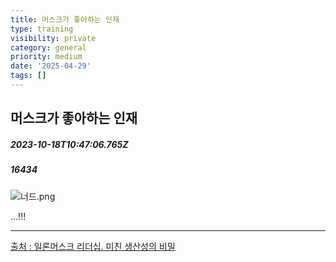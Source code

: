 ```yaml
---
title: 머스크가 좋아하는 인재
type: training
visibility: private
category: general
priority: medium
date: '2025-04-29'
tags: []
---
```

## 머스크가 좋아하는 인재
##### 2023-10-18T10:47:06.765Z
##### 16434

<img src="https://media.disquiet.io/images/makerlog/4a037fa774714e53cc62b05f98680e0a2388a986d82d69fc99eda9c65edad1b1" alt="너드.png" title="너드.png"><p>...!!!</p><hr class="my-4 border-none bg-gray-300 h-[1px]"><p><a target="_blank" rel="noopener noreferrer nofollow" class="text-blue-500 hover:text-blue-300 no-underline text-blue-500 hover:text-blue-300 no-underline" href="https://youtu.be/X6gUjnea_0Q">출처 : 일론머스크 리더십. 미친 생산성의 비밀</a></p><p></p>
